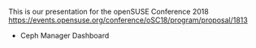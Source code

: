 This is our presentation for the openSUSE Conference 2018 https://events.opensuse.org/conference/oSC18/program/proposal/1813

* Ceph Manager Dashboard
